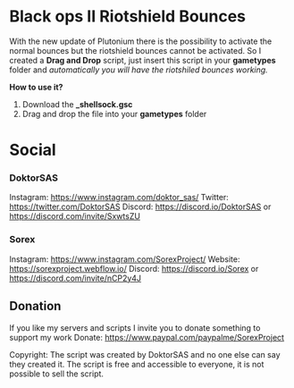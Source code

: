 # Black ops II Riotshield Bounces
With the new update of Plutonium there is the possibility to activate the normal bounces but the riotshield bounces cannot be activated.
So I created a **Drag and Drop** script, just insert this script in your **gametypes** folder and *automatically you will have the riotshiled bounces working.*

**How to use it?**
1. Download the **_shellsock.gsc**
2. Drag and drop the file into your **gametypes** folder

# Social
### DoktorSAS
Instagram: https://www.instagram.com/doktor_sas/
Twitter: https://twitter.com/DoktorSAS
Discord:  https://discord.io/DoktorSAS or https://discord.com/invite/SxwtsZU

### Sorex
Instagram: https://www.instagram.com/SorexProject/
Website: https://sorexproject.webflow.io/
Discord:  https://discord.io/Sorex or https://discord.com/invite/nCP2y4J

## Donation
If you like my servers and scripts I invite you to donate something to support my work 
Donate: https://www.paypal.com/paypalme/SorexProject
	
Copyright: The script was created by DoktorSAS and no one else can 
			     say they created it. The script is free and accessible to 
			     everyone, it is not possible to sell the script.
